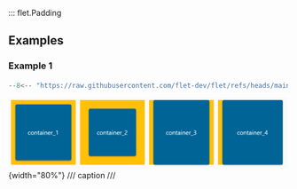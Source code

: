 ::: flet.Padding

## Examples

### Example 1

```python
--8<-- "https://raw.githubusercontent.com/flet-dev/flet/refs/heads/main/sdk/python/examples/controls/types/padding/container.py"
```

![container](https://raw.githubusercontent.com/flet-dev/flet/main/sdk/python/examples/controls/types/padding/media/container.png){width="80%"}
/// caption
///
